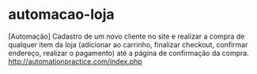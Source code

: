 # automacao-loja
[Automação]
Cadastro de um novo cliente no site e realizar a compra de qualquer item da loja (adicionar ao carrinho, finalizar checkout, confirmar endereço, realizar o pagamento) até a página de confirmação da compra.​
http://automationpractice.com/index.php​
